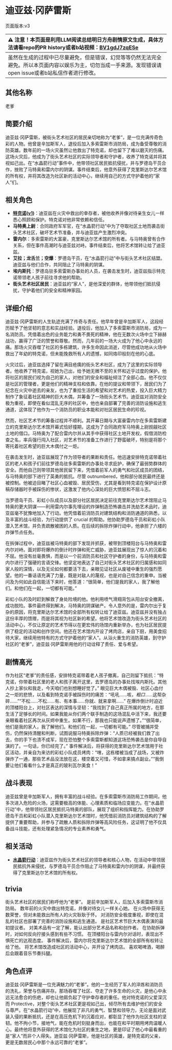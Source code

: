 # 迪亚兹·冈萨雷斯
页面版本:v3
 

| :warning: 注意！本页面是利用LLM阅读总结明日方舟剧情原文生成，具体方法请看repo的PR history或者b站视频：[BV1gdJ7zqESe](https://www.bilibili.com/video/BV1gdJ7zqESe/)         |
|:----------------------------|
| 虽然在生成的过程中已尽量避免，但是错误，幻觉等等仍然无法完全避免。所以本页面内容以娱乐为主，切勿当成一手来源。发现错误请open issue或者b站私信作者进行修改。|



## 其他名称
老爹
## 简要介绍
迪亚兹·冈萨雷斯，被街头艺术社区的居民亲切地称为“老爹”，是一位充满传奇色彩的人物。他曾是辛加斯军人，退役后加入多索雷斯市消防局，成为备受尊敬的消防英雄。数年前的一场火灾虽然让他救出了特克诺，却也留下了难以磨灭的伤痛。这场火灾后，他成为了街头艺术社区的实际领导者和守护者，收养了特克诺并将其视如己出。在“水晶箭行动”事件中，他带领社区居民抵抗侵扰，并与罗德岛干员合作，挫败了马特奥和雷内尔的阴谋。事件结束后，他意外获得了克里斯达尔艺术馆的所有权，并将其改造为社区新的活动中心，继续用自己的方式守护着他的“家人”们。
## 相关角色
-   **[特克诺](char_4164_tecno.md)([v1](../chars/char_4164_tecno.md))**：迪亚兹在火灾中救出的幸存者，被他收养并像对待亲生女儿一样悉心照顾和保护。特克诺对他非常依赖和信任。
-   **马特奥上尉**：合同政府军军官，在“水晶箭行动”中为了夺取社区土地而袭击街头艺术社区，破坏艺术节准备，并与迪亚兹产生激烈冲突。
-   **雷内尔**：多索雷斯的大富豪，克里斯达尔艺术馆的所有者。与马特奥曾有合作关系，但在事件高潮时与迪亚兹对峙。事件结束后，他将艺术馆转让给了迪亚兹。
-   **艾拉；龙舌兰；空爆**：罗德岛干员，在“水晶箭行动”中与街头艺术社区结盟。迪亚兹与他们合作，共同阻止了马特奥的阴谋。
-   **埃内斯托**：罗德岛驻多索雷斯办事处的人员，在袭击发生时，迪亚兹指示特克诺带领老人孩子前往寻求他的帮助。
-   **街头艺术社区居民**：迪亚兹的“家人”，是他深爱的群体，他带领他们抵抗侵扰，守护着他们的安全和精神家园。
## 详细介绍
迪亚兹·冈萨雷斯的人生轨迹充满了传奇与责任。他早年曾是辛加斯军人，这段经历赋予了他坚韧的意志和实战经验。退役后，他加入了多索雷斯市消防局，成为一名消防员。凭借着出色的业务能力和勇不畏死的精神，他在无数次火场中立下赫赫战功，赢得了广泛的赞誉和尊敬。然而，几年前的一场大火成为了他心中永远的痛。那场火灾吞噬了社区的多栋建筑，许多生命因此消逝，尽管他成功地从火场中救出了年幼的特克诺，但未能挽救所有人的遗憾，如同烙印般刻在他的心底。

火灾过后，迪亚兹选择了留在满目疮痍的街头艺术社区，成为了这里的实际领导者。他收养了特克诺，视她为己出，给予她无微不至的关怀和近乎过度的保护。他将社区的居民们视为自己的家人，对他们的安全和福祉倾注了全部心血。他不仅仅是社区的管理者，更是他们的精神支柱和依靠。在他的提议和带领下，居民们为了纪念在火灾中逝去的亲友，也为了重拾生活的希望和对艺术的热爱，投入巨大精力制作了象征着社区精神的巨大木偶，并筹备了一场街头艺术节。迪亚兹对消防安全极为重视，即使在看似混乱无序的社区中，他也亲自部署了完善的消防设施和逃生通道，这体现了他作为一个消防员的职业本能和对社区居民生命的珍视。

然而，社区艺术节的筹备过程并不顺利。其开幕日期与大富豪雷内尔在多索雷斯建立的克里斯达尔艺术馆开幕式恰好撞期，这成为了合同政府军马特奥上尉觊觎社区土地的借口。马特奥为了配合雷内尔并从其手中获得社区土地开发权，假借消防检查之名，率兵强行闯入社区，对艺术节的准备工作进行了野蛮破坏，特别是将那个寄托着社区希望的巨大木偶付之一炬。

在袭击发生时，迪亚兹展现了作为领导者的果断和责任。他迅速安排特克诺带着社区的老人和孩子们前往罗德岛驻多索雷斯的办事处寻求庇护，确保了最弱势群体的安全。而他自己则带领其他居民留下来，凭借着前军人的勇气和社区成员的团结，与马特奥的部下进行了英勇的抵抗。尽管 outnumbered，他和部分居民最终还是被控制。他被迫目睹了社区心血被毁、居民受伤，尤其是看到特克诺在保护设计原稿存储器时手被踩伤的惨状，这激发了他内心深处的巨大愤怒和不屈斗志。

当罗德岛干员、彩虹小队成员以及部分社区居民决定前往克里斯达尔艺术馆阻止马特奥的更大阴谋——利用雷内尔事先埋设的炸弹制造恐怖袭击并洗劫艺术品时，迪亚兹毫不犹豫地加入了行动。他凭借着前消防员对建筑结构和消防通道的熟悉，以及丰富的战斗经验，为行动提供了 crucial 的帮助。他协助罗德岛干员和彩虹小队潜入艺术馆，并负责疏散被困的人质。在后续的拆除炸弹行动中，他承担了六楼的炸弹节点任务。

在拆弹过程中，迪亚兹被马特奥的部下发现并抓获，被带到顶楼阳台与马特奥和雷内尔对峙。面对即将爆炸的倒计时炸弹和死亡威胁，迪亚兹展现出了惊人的沉着和不屈。他没有丝毫畏惧，而是以一个前消防员和社区守护者的身份，与马特奥和雷内尔进行了强硬的言语交锋。他坚定地表达了自己对街头艺术社区的归属感和如同家人般的深情，以及无论如何都要活下去，亲眼见证社区从废墟中重生的强烈愿望。他的一番话语充满了力量，既是对敌人的蔑视，也是对自己信念的重申。当被问及为何如此自信能活下来时，他答道：“很简单，他们是我的家人，我了解他们。和他们在一起，一切都有可能。”

彩虹小队的及时赶到解救了身处险境的他。他利用喷气滑翔背包从阳台安全撤离，成功脱险。事件最终得到解决，马特奥的阴谋破产。令人意外的是，雷内尔出于复杂的原因，将克里斯达尔艺术馆的全部所有权转让给了迪亚兹。迪亚兹并没有独占这份丰厚的馈赠，而是将其视为社区新的希望。他将艺术馆改造为街头艺术社区的活动中心，不仅让原定的艺术节得以在更宏伟的场馆内重新举办，也为社区居民提供了稳定的活动和创作空间。他还在艺术馆内开设了烤肉店，亲自下厨，用美食招待大家，继续用他特有的方式守护着他的“家人”。从浴火重生的消防英雄，到守护社区的“老爹”，迪亚兹·冈萨雷斯用他的行动诠释了责任、爱与希望。
## 剧情高光
作为社区“老爹”的责任感，安排特克诺带着老人孩子撤离，自己则留下抵抗：“特克诺，你带着社区里的老人和孩子离开这里，去罗德岛的办事处找埃内斯托。其他人抄上家伙和我走，今天咱们也别想睡好觉了。”
眼见巨大木偶被毁、社区心血付之一炬的悲愤，以及看到特克诺手被踩伤时的痛苦：“吼吼......咳，*粗口*......这帮杂碎......”“不松......不松......有、有本事......你就、就来拿啊......”
在爆炸倒计时迫近的顶楼阳台上，对社区表达的深情与坚韧：“我找到了自己真正所属的地方，在那生活了足够长的时间。如果我能从你们两个联手制造的这场混乱中活下来，我还要亲眼看着社区再次从灰烬中重生。如果不行，那我也只能说声遗憾了。”“很简单，他们是我的家人，我了解他们。和他们在一起，一切都有可能。”
尽管被捕并受伤，仍然保持清醒和判断，试图说服马特奥拆除炸弹：“人质已经被我们救了出去，你的手下也溃不成军，现在恐怕整个多索雷斯都知道这场恐怖袭击是你自导自演的了。一句话，你已经完了。”
事件解决后，将获得的克里斯达尔艺术馆用于社区活动，并亲自为来访的彩虹小队成员烤肉：“嗐，这栋楼被当成了战场，又被炸弹炸了一通，那些艺术品没法放在这，楼空着又可惜，不如拿来搞点副业。”“我倒要让他们看看什么才是真正的玻利瓦尔美食！”
## 战斗表现
迪亚兹曾是辛加斯军人，拥有丰富的战斗经验。在多索雷斯市消防局工作期间，他多次进入危险的火场，这需要极高的体能、心理素质和临场应变能力。在“水晶箭行动”中，他带领社区居民抵抗马特奥的部队，展现了组织和指挥能力。在协助罗德岛干员和彩虹小队潜入克里斯达尔艺术馆时，他凭借前消防员对建筑结构的了解提供了重要帮助，并参与了疏散人质和拆除炸弹等高风险任务，这证明了他不仅具备战斗技能，还有处理紧急情况的专业素养和勇气。
## 相关活动
-   **[水晶箭行动](../stories/act32side.md)**：迪亚兹作为街头艺术社区的领导者和核心人物，在活动中带领居民抵抗外来侵扰，与罗德岛干员合作阻止了马特奥和雷内尔的阴谋，并最终获得了克里斯达尔艺术馆的所有权。
## trivia
街头艺术社区的居民们称呼他为“老爹”。
是前辛加斯军人，后加入多索雷斯市消防局。
数年前的火灾中救出特克诺，并像对待女儿一样关心她。
在火场中获得无数荣誉，但对未能救出所有人的火灾耿耿于怀。
对消防安全极度重视，即使在混乱的社区也部署了完善的消防设施和逃生通道。
是社区艺术节巨大木偶表演的最初提议者。
对美术品有一定了解，能认出部分艺术品名称和创作者。
在协助拆弹时，对如何反向拧接头感到有些不习惯。
在顶楼阳台与雷内尔对话时，表现出不惧死亡的达观态度。
事件解决后，雷内尔将克里斯达尔艺术馆的全部所有权转让给了他。
将艺术馆改造成社区的活动中心，并开设了烤肉店。
喜欢喝啤酒，喝醉后会跟着音乐节奏抖腿。
## 角色点评
迪亚兹·冈萨雷斯是一位充满魅力的“老爹”。他的一生经历了军人的淬炼和消防员的洗礼，荣誉与伤痛并存。那场吞噬了社区、夺走了许多生命的火灾，是他心中永远无法愈合的伤疤，却也让他肩负起了守护幸存者的重任。他对特克诺的父爱深沉而 Protective，对整个街头艺术社区更是视如己出，倾尽所有去维护他们的安全与尊严。在“水晶箭行动”中，他展现了非凡的勇气、智慧和领导力，无论是面对武装入侵的果断抵抗，还是在高压危机下的沉着应对，都彰显了他作为社区支柱的坚韧。他不拘小节，接地气，能在危机时刻挺身而出，也能在和平时期用烤肉温暖人心。最终他将意外获得的艺术馆化为社区的重生之地，更是印证了他心中最看重的是“家人”而非个人得失。迪亚兹·冈萨雷斯，他是社区的英雄，是特克诺的父亲，更是无数居民心中那个永远可靠的“老爹”。